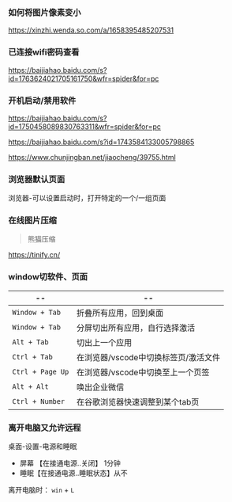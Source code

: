 ### 如何将图片像素变小

https://xinzhi.wenda.so.com/a/1658395485207531



### 已连接wifi密码查看

https://baijiahao.baidu.com/s?id=1763624021705161750&wfr=spider&for=pc



### 开机启动/禁用软件

https://baijiahao.baidu.com/s?id=1750458089830763311&wfr=spider&for=pc

https://baijiahao.baidu.com/s?id=1743584133005798865

https://www.chunjingban.net/jiaocheng/39755.html



### 浏览器默认页面

浏览器-可以设置启动时，打开特定的一个/一组页面



### 在线图片压缩

> 熊猫压缩

https://tinify.cn/



### window切软件、页面

| --               | --                                   |
| ---------------- | ------------------------------------ |
| `Window + Tab`   | 折叠所有应用，回到桌面               |
| `Window + Tab`   | 分屏切出所有应用，自行选择激活       |
| `Alt + Tab`      | 切出上一个应用                       |
| `Ctrl + Tab`     | 在浏览器/vscode中切换标签页/激活文件 |
| `Ctrl + Page Up` | 在浏览器/vscode中切换至上一个页签    |
| `Alt + Alt `     | 唤出企业微信                         |
| `Ctrl + Number`  | 在谷歌浏览器快速调整到某个tab页      |



### 离开电脑又允许远程

桌面-设置-电源和睡眠

- 屏幕 【在接通电源..关闭】 1分钟
- 睡眠【在接通电源..睡眠状态】从不

离开电脑时： `win` + `L` 



